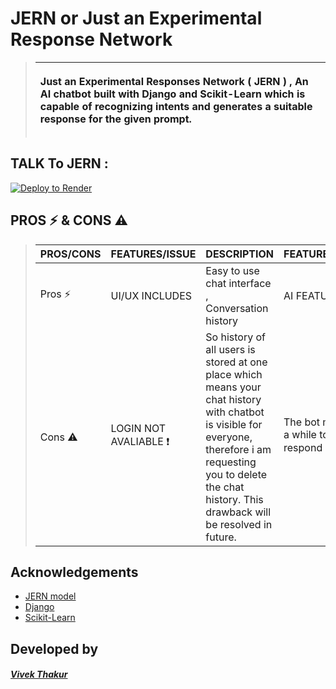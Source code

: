 # JERN or Just an Experimental Response Network

> | <p align='left'>Just an Experimental Responses Network ( JERN ) , An AI chatbot built with Django and Scikit-Learn which is capable of recognizing intents and generates a suitable response for the given prompt. |
> |---------------------------------------- |





## TALK To JERN : 
[![Deploy to Render](https://render.com/images/deploy-to-render-button.svg)](https://jern.onrender.com)


##

## PROS ⚡ & CONS ⚠️
> | PROS/CONS |  FEATURES/ISSUE    | DESCRIPTION  | FEATURES/ISSUE | DESCRIPTION  |
> |------------------------------|--------------------|--------------|----------------|--------------|
> | Pros  :zap: |  UI/UX INCLUDES | Easy to use chat interface , Conversation history  |  AI FEATURES |  Recognize user intents and responds |
> | Cons :warning:  |  LOGIN NOT AVALIABLE :exclamation: |  So history of all users is stored at one place which means your chat history with chatbot is visible for everyone, therefore i am requesting you to delete the chat history. This drawback will be resolved in future. |  The bot may take a while to respond :exclamation: |  As it uses a free web server of render , so sometimes bot may takes some time to respond. |
>


## Acknowledgements

- [JERN model](https://github.com/vivek09thakur/JERN)
- [Django](https://www.djangoproject.com/start/)
- [Scikit-Learn](https://scikit-learn.org/stable/)

## Developed by 

##### [Vivek Thakur](https://www.github.com/vivek09thakur/)
